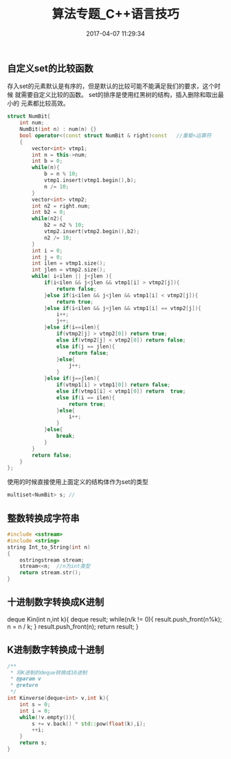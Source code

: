 ﻿---
title: 算法专题_C++语言技巧
toc: true
categories:
  - 算法
tags:
  - ACM
date: 2017-04-07 11:29:34
---
## 自定义set的比较函数
存入set的元素默认是有序的，但是默认的比较可能不能满足我们的要求，这个时候
就需要自定义比较的函数。 set的排序是使用红黑树的结构，插入删除和取出最小的
元素都比较高效。
```C++
struct NumBit{
    int num;
    NumBit(int n) : num(n) {}
    bool operator<(const struct NumBit & right)const   //重载<运算符
    {
        vector<int> vtmp1;
        int n = this->num;
        int b = 0;
        while(n){
            b = n % 10;
            vtmp1.insert(vtmp1.begin(),b);
            n /= 10;
        }
        vector<int> vtmp2;
        int n2 = right.num;
        int b2 = 0;
        while(n2){
            b2 = n2 % 10;
            vtmp2.insert(vtmp2.begin(),b2);
            n2 /= 10;
        }
        int i = 0;
        int j = 0;
        int ilen = vtmp1.size();
        int jlen = vtmp2.size();
        while( i<ilen || j<jlen ){
            if(i<ilen && j<jlen && vtmp1[i] > vtmp2[j]){
                return false;
            }else if(i<ilen && j<jlen && vtmp1[i] < vtmp2[j]){
                return true;
            }else if(i<ilen && j<jlen && vtmp1[i] == vtmp2[j]){
                i++;
                j++;
            }else if(i==ilen){
                if(vtmp2[j] > vtmp2[0]) return true;
                else if(vtmp2[j] < vtmp2[0]) return false;
                else if(j == jlen){
                    return false;
                }else{
                    j++;
                }
            }else if(j==jlen){
                if(vtmp1[i] > vtmp1[0]) return false;
                else if(vtmp1[i] < vtmp1[0]) return  true;
                else if(i == ilen){
                    return true;
                }else{
                    i++;
                }
            }else{
                break;
            }
        }
        return false;
    }
};


```

使用的时候直接使用上面定义的结构体作为set的类型
```C++
multiset<NumBit> s; // 
```

## 整数转换成字符串
```C++
#include <sstream>
#include <string>
string Int_to_String(int n)
{
    ostringstream stream;
    stream<<n;  //n为int类型
    return stream.str();
}
```

## 十进制数字转换成K进制
deque<int> Kin(int n,int k){
    deque<int> result;
    while(n/k != 0){
        result.push_front(n%k);
        n = n / k;
    }
    result.push_front(n);
    return result;
}

## K进制数字转换成十进制
```C++
/**
 * 将K进制的deque转换成10进制
 * @param v
 * @return
 */
int Kinverse(deque<int> v,int k){
    int s = 0;
    int i = 0;
    while(!v.empty()){
        s += v.back() * std::pow(float(k),i);
        ++i;
    }
    return s;
}
```